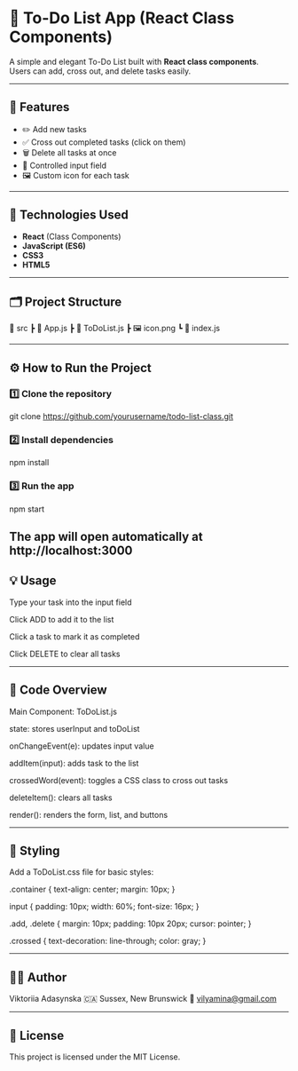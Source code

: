 # 📝 To-Do List App (React Class Components)

A simple and elegant To-Do List built with **React class components**.  
Users can add, cross out, and delete tasks easily.

---

## 🚀 Features
- ✏️ Add new tasks
- ✅ Cross out completed tasks (click on them)
- 🗑️ Delete all tasks at once
- 💾 Controlled input field
- 🖼️ Custom icon for each task
---

## 🧩 Technologies Used
- **React** (Class Components)
- **JavaScript (ES6)**
- **CSS3**
- **HTML5**

---

## 🗂️ Project Structure
📁 src
┣ 📜 App.js
┣ 📜 ToDoList.js
┣ 🖼️ icon.png
┗ 📜 index.js


---

## ⚙️ How to Run the Project

### 1️⃣ Clone the repository
git clone https://github.com/yourusername/todo-list-class.git
### 2️⃣ Install dependencies
npm install
### 3️⃣ Run the app
npm start

The app will open automatically at http://localhost:3000
---

## 💡 Usage

Type your task into the input field

Click ADD to add it to the list

Click a task to mark it as completed

Click DELETE to clear all tasks

---

## 🧠 Code Overview

Main Component: ToDoList.js

state: stores userInput and toDoList

onChangeEvent(e): updates input value

addItem(input): adds task to the list

crossedWord(event): toggles a CSS class to cross out tasks

deleteItem(): clears all tasks

render(): renders the form, list, and buttons

---

## 🎨 Styling

Add a ToDoList.css file for basic styles:

.container {
  text-align: center;
  margin: 10px;
}

input {
  padding: 10px;
  width: 60%;
  font-size: 16px;
}

.add, .delete {
  margin: 10px;
  padding: 10px 20px;
  cursor: pointer;
}

.crossed {
  text-decoration: line-through;
  color: gray;
}

---

## 🧑‍💻 Author

Viktoriia Adasynska
🇨🇦 Sussex, New Brunswick
📧 vilyamina@gmail.com

---

## 📜 License

This project is licensed under the MIT License.


